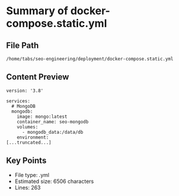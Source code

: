 # Summary of docker-compose.static.yml
  
## File Path
`/home/tabs/seo-engineering/deployment/docker-compose.static.yml`

## Content Preview
```
version: '3.8'

services:
  # MongoDB
  mongodb:
    image: mongo:latest
    container_name: seo-mongodb
    volumes:
      - mongodb_data:/data/db
    environment:
[...truncated...]
```

## Key Points
- File type: .yml
- Estimated size: 6506 characters
- Lines: 263
